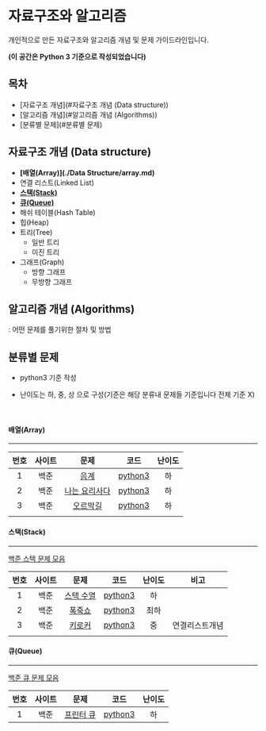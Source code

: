 # 자료구조와 알고리즘
개인적으로 만든 자료구조와 알고리즘 개념 및 문제 가이드라인입니다.

**(이 공간은 Python 3 기준으로 작성되었습니다)**

## 목차

- [자료구조 개념](#자료구조 개념 (Data structure))
- [알고리즘 개념](#알고리즘 개념 (Algorithms))
- [분류별 문제](#분류별 문제)

## 자료구조 개념 (Data structure)

- **[배열(Array)](./Data Structure/array.md)**
- 연결 리스트(Linked List)
- **[스택(Stack)](https://charincoding.com/2019/05/23/1-스택/)**
- **[큐(Queue)]([https://charincoding.com/2019/05/23/2-%ed%81%90/](https://charincoding.com/2019/05/23/2-큐/))**
- 해쉬 테이블(Hash Table)
- 힙(Heap)
- 트리(Tree)
  - 일반 트리
  - 이진 트리
- 그래프(Graph)
  - 방향 그래프
  - 무방향 그래프

## 알고리즘 개념 (Algorithms)

: 어떤 문제를 풀기위한 절차 및 방법

## 분류별 문제

- python3 기준 작성

- 난이도는 하, 중, 상 으로 구성(기준은 해당 분류내 문제들 기준입니다 전체 기준 X)

  <br>

#### 배열(Array)

------

| 번호 | 사이트 |                         문제                          |                   코드                    | 난이도 |
| :--: | :----: | :---------------------------------------------------: | :---------------------------------------: | :----: |
|  1   |  백준  |     [음계](https://www.acmicpc.net/problem/2920)      | [python3](./Quizes/backjoon/back_2920.py) |   하   |
|  2   |  백준  | [나는 요리사다](https://www.acmicpc.net/problem/2953) | [python3](./Quizes/backjoon/back_2953.py) |   하   |
|  3   |  백준  |   [오르막길](https://www.acmicpc.net/problem/2846)    | [python3](./Quizes/backjoon/back_2846.py) |   하   |
|      |        |                                                       |                                           |        |

#### 스택(Stack) 

------
[백준 스택 문제 모음](https://www.acmicpc.net/problem/tag/%EC%8A%A4%ED%83%9D)

| 번호 | 사이트 |                       문제                        |                   코드                    | 난이도 |      비고      |
| :--: | :----: | :-----------------------------------------------: | :---------------------------------------: | :----: | :------------: |
|  1   |  백준  | [스택 수열](https://www.acmicpc.net/problem/1874) | [python3](./Quizes/backjoon/back_1874.py) |   하   |                |
|  2   |  백준  |  [폭죽쇼](https://www.acmicpc.net/problem/1773)   | [python3](./Quizes/backjoon/back_1773.py) |  최하  |                |
|  3   |  백준  |  [키로커](https://www.acmicpc.net/problem/5397)   | [python3](./Quizes/backjoon/back_5397.py) |   중   | 연결리스트개념 |
|      |        |                                                   |                                           |        |                |

#### 큐(Queue)

------
[백준 큐 문제 모음](https://www.acmicpc.net/problem/tag/%ED%81%90)

| 번호 | 사이트 |                       문제                        |                   코드                    | 난이도 |
| :--: | :----: | :-----------------------------------------------: | :---------------------------------------: | :----: |
|  1   |  백준  | [프린터 큐](https://www.acmicpc.net/problem/1966) | [python3](./Quizes/backjoon/back_1996.py) |   하   |